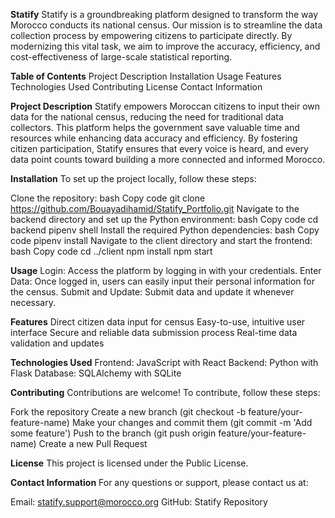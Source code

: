 **Statify**
Statify is a groundbreaking platform designed to transform the way Morocco conducts its national census. Our mission is to streamline the data collection process by empowering citizens to participate directly. By modernizing this vital task, we aim to improve the accuracy, efficiency, and cost-effectiveness of large-scale statistical reporting.


**Table of Contents**
Project Description
Installation
Usage
Features
Technologies Used
Contributing
License
Contact Information


**Project Description**
Statify empowers Moroccan citizens to input their own data for the national census, reducing the need for traditional data collectors. This platform helps the government save valuable
time and resources while enhancing data accuracy and efficiency. By fostering citizen participation, Statify ensures that every voice is heard, and every data point counts toward
building a more connected and informed Morocco.


**Installation**
To set up the project locally, follow these steps:


Clone the repository:
bash
Copy code
git clone https://github.com/Bouayadihamid/Statify_Portfolio.git
Navigate to the backend directory and set up the Python environment:
bash
Copy code
cd backend
pipenv shell
Install the required Python dependencies:
bash
Copy code
pipenv install
Navigate to the client directory and start the frontend:
bash
Copy code
cd ../client
npm install
npm start

**Usage**
Login: Access the platform by logging in with your credentials.
Enter Data: Once logged in, users can easily input their personal information for the census.
Submit and Update: Submit data and update it whenever necessary.

**Features**
Direct citizen data input for census
Easy-to-use, intuitive user interface
Secure and reliable data submission process
Real-time data validation and updates

**Technologies Used**
Frontend: JavaScript with React
Backend: Python with Flask
Database: SQLAlchemy with SQLite

**Contributing**
Contributions are welcome! To contribute, follow these steps:


Fork the repository
Create a new branch (git checkout -b feature/your-feature-name)
Make your changes and commit them (git commit -m 'Add some feature')
Push to the branch (git push origin feature/your-feature-name)
Create a new Pull Request

**License**
This project is licensed under the Public License.


**Contact Information**
For any questions or support, please contact us at:


Email: statify.support@morocco.org
GitHub: Statify Repository

